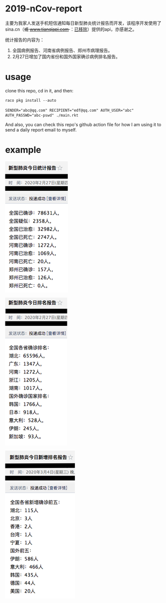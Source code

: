 2019-nCov-report
================


主要为我家人发送手机短信通知每日新型肺炎统计报告而开发，该程序开发使用了 sina.cn（<del>或 www.tianqiapi.com </del>：[已移除](https://github.com/yanyingwang/2019-nCov-report/commit/693bf3746bde79063773c3db364327ba017b5d0b#diff-35f1a3a934ba13a4b17438067c7233fdL43)）提供的api，亦感谢之。

统计报告的内容为：
1. 全国病例报告、河南省病例报告、郑州市病理报告。
2. 2月27日增加了国内省份和国外国家确诊病例排名报告。


# usage
clone this repo, cd in it, and then:

~~~racket
raco pkg install --auto

SENDER="abc@qq.com" RECIPIENT="edf@qq.com" AUTH_USER="abc" AUTH_PASSWD="abc-pswd" ./main.rkt
~~~

And also, you can check this repo's github action file for how I am using it to send a daily report email to myself.


# example
![ex1](https://raw.githubusercontent.com/yanyingwang/2019-nCov-report/master/pics/ex1.png)

![ex2](https://raw.githubusercontent.com/yanyingwang/2019-nCov-report/master/pics/ex2.png)

![ex3](https://raw.githubusercontent.com/yanyingwang/2019-nCov-report/master/pics/ex3.png)
